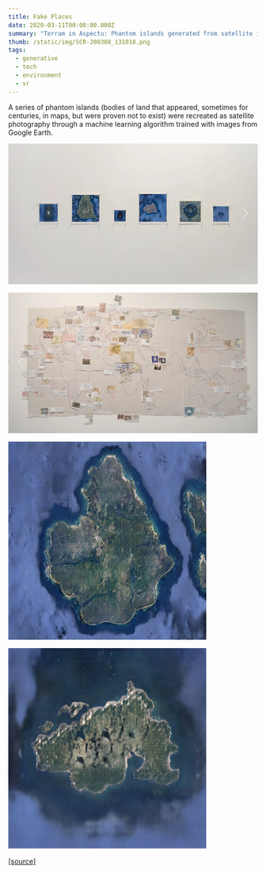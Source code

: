 ```yaml
---
title: Fake Places
date: 2020-03-11T00:00:00.000Z
summary: "Terram in Aspectu: Phantom islands generated from satellite imagery"
thumb: /static/img/SCR-200308_131018.png
tags:
  - generative
  - tech
  - environment
  - vr
---
```

A series of phantom islands (bodies of land that appeared, sometimes for centuries, in maps, but were proven not to exist) were recreated as satellite photography through a machine learning algorithm trained with images from Google Earth.

![](/static/img/SCR-200308_131055.png)

![](/static/img/SCR-200308_130816.png)

![](/static/img/SCR-200308_131042.png)

![](/static/img/SCR-200308_131018.png)

[[source]](https://www.lilianafarber.com/terram-in-aspectu)